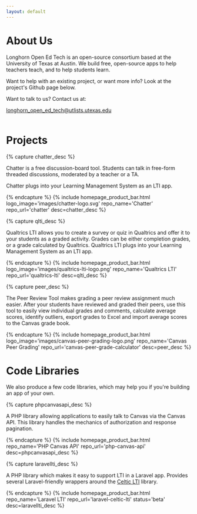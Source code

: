 ```yaml
---
layout: default
---
```


<link rel="stylesheet" href="https://cdnjs.cloudflare.com/ajax/libs/font-awesome/5.15.2/css/all.min.css" integrity="sha512-HK5fgLBL+xu6dm/Ii3z4xhlSUyZgTT9tuc/hSrtw6uzJOvgRr2a9jyxxT1ely+B+xFAmJKVSTbpM/CuL7qxO8w==" crossorigin="anonymous" />

# About Us

Longhorn Open Ed Tech is an open-source consortium based at the University of Texas at Austin.  We build free, open-source apps to help teachers teach, and to help students learn.

Want to help with an existing project, or want more info?  Look at the project's Github page below.

Want to talk to us?  Contact us at:
<div class="contact-links">
  <a class="icon-link" href="mailto:longhorn_open_ed_tech@utlists.utexas.edu">
    <div class="icon"><i class="fas fa-envelope"></i></div>
    <div>longhorn_open_ed_tech@utlists.utexas.edu</div>
  </a>
</div>
<br clear="all">

# Projects

{% capture chatter_desc %}
<p>Chatter is a free discussion-board tool.  Students can talk in free-form threaded discussions, moderated by a teacher or a TA.</p>
<p>Chatter plugs into your Learning Management System as an LTI app.</p>
{% endcapture %}
{% include homepage_product_bar.html
   logo_image='images/chatter-logo.svg'
   repo_name='Chatter'
   repo_url='chatter'
   desc=chatter_desc
%}

{% capture qlti_desc %}
<p>Qualtrics LTI allows you to create a survey or quiz in Qualtrics and offer it to your students as a graded activity. Grades can be either completion grades, or a grade calculated by Qualtrics.  Qualtrics LTI plugs into your Learning Management System as an LTI app.</p>
{% endcapture %}
{% include homepage_product_bar.html
   logo_image='images/qualtrics-lti-logo.png'
   repo_name='Qualtrics LTI'
   repo_url='qualtrics-lti'
   desc=qlti_desc
%}

{% capture peer_desc %}
<p>The Peer Review Tool makes grading a peer review assignment much easier.  After your students have reviewed and graded their peers, use this tool to easily view individual grades and comments, calculate average scores, identify outliers, export grades to Excel and import average scores to the Canvas grade book.</p>
{% endcapture %}
{% include homepage_product_bar.html
   logo_image='images/canvas-peer-grading-logo.png'
   repo_name='Canvas Peer Grading'
   repo_url='canvas-peer-grade-calculator'
   desc=peer_desc
%}

<br clear="all">

# Code Libraries

We also produce a few code libraries, which may help you if you're building an app of your own.

{% capture phpcanvasapi_desc %}
<p>A PHP library allowing applications to easily talk to Canvas via the Canvas API.  This library handles the mechanics of authorization and response pagination.</p>
{% endcapture %}
{% include homepage_product_bar.html
   repo_name='PHP Canvas API'
   repo_url='php-canvas-api'
   desc=phpcanvasapi_desc
%}

{% capture laravellti_desc %}
<p>A PHP library which makes it easy to support LTI in a Laravel app.  Provides several Laravel-friendly wrappers around the <a href="https://github.com/celtic-project/LTI-PHP" target="blank">Celtic LTI</a> library.</p>
{% endcapture %}
{% include homepage_product_bar.html
   repo_name='Laravel LTI'
   repo_url='laravel-celtic-lti'
   status='beta'
   desc=laravellti_desc
%}
